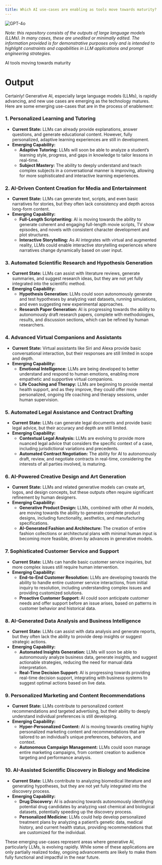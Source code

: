 ```yaml
---
title: Which AI use-cases are enabling as tools move towards maturity?
---
```

![GPT-4o](https://img.shields.io/badge/GPT--4o-3333FF?style=for-the-badge&logo=openai&logoColor=white)



*Note: this repository consists of the outputs of large language models (LLMs). In many cases, these are unedited or minimally edited. The information provided is for demonstrative purposes only and is intended to highlight constraints and capabilities in LLM applications and prompt engineering strategies.*


AI tools moving towards maturity

# Output

Certainly! Generative AI, especially large language models (LLMs), is rapidly advancing, and new use cases are emerging as the technology matures. Here are some emerging use-cases that are in the process of enablement:

### 1. **Personalized Learning and Tutoring**
   - **Current State:** LLMs can already provide explanations, answer questions, and generate educational content. However, fully personalized, adaptive learning experiences are still in development.
   - **Emerging Capability:**
     - **Adaptive Tutoring:** LLMs will soon be able to analyze a student’s learning style, progress, and gaps in knowledge to tailor lessons in real-time.
     - **Subject Mastery:** The ability to deeply understand and teach complex subjects in a conversational manner is improving, allowing for more sophisticated and interactive learning experiences.

### 2. **AI-Driven Content Creation for Media and Entertainment**
   - **Current State:** LLMs can generate text, scripts, and even basic narratives for stories, but they often lack consistency and depth across long-form content.
   - **Emerging Capability:**
     - **Full-Length Scriptwriting:** AI is moving towards the ability to generate coherent and engaging full-length movie scripts, TV show episodes, and novels with consistent character development and plot structures.
     - **Interactive Storytelling:** As AI integrates with virtual and augmented reality, LLMs could enable interactive storytelling experiences where narratives change dynamically based on user input.

### 3. **Automated Scientific Research and Hypothesis Generation**
   - **Current State:** LLMs can assist with literature reviews, generate summaries, and suggest research ideas, but they are not yet fully integrated into the scientific method.
   - **Emerging Capability:**
     - **Hypothesis Generation:** LLMs could soon autonomously generate and test hypotheses by analyzing vast datasets, running simulations, and even suggesting new experimental approaches.
     - **Research Paper Generation:** AI is progressing towards the ability to autonomously draft research papers, complete with methodologies, results, and discussion sections, which can be refined by human researchers.

### 4. **Advanced Virtual Companions and Assistants**
   - **Current State:** Virtual assistants like Siri and Alexa provide basic conversational interaction, but their responses are still limited in scope and depth.
   - **Emerging Capability:**
     - **Emotional Intelligence:** LLMs are being developed to better understand and respond to human emotions, enabling more empathetic and supportive virtual companions.
     - **Life Coaching and Therapy:** LLMs are beginning to provide mental health support, and as they improve, they could offer more personalized, ongoing life coaching and therapy sessions, under human supervision.

### 5. **Automated Legal Assistance and Contract Drafting**
   - **Current State:** LLMs can generate legal documents and provide basic legal advice, but their accuracy and depth are still limited.
   - **Emerging Capability:**
     - **Contextual Legal Analysis:** LLMs are evolving to provide more nuanced legal advice that considers the specific context of a case, including jurisdictional variations and precedents.
     - **Automated Contract Negotiation:** The ability for AI to autonomously draft, review, and negotiate contracts in real-time, considering the interests of all parties involved, is maturing.

### 6. **AI-Powered Creative Design and Art Generation**
   - **Current State:** LLMs and related generative models can create art, logos, and design concepts, but these outputs often require significant refinement by human designers.
   - **Emerging Capability:**
     - **Generative Product Design:** LLMs, combined with other AI models, are moving towards the ability to generate complete product designs, including functionality, aesthetics, and manufacturing specifications.
     - **AI-Generated Fashion and Architecture:** The creation of entire fashion collections or architectural plans with minimal human input is becoming more feasible, driven by advances in generative models.

### 7. **Sophisticated Customer Service and Support**
   - **Current State:** LLMs can handle basic customer service inquiries, but more complex issues still require human intervention.
   - **Emerging Capability:**
     - **End-to-End Customer Resolution:** LLMs are developing towards the ability to handle entire customer service interactions, from initial inquiry to resolution, including understanding complex issues and providing customized solutions.
     - **Proactive Customer Support:** AI could soon anticipate customer needs and offer support before an issue arises, based on patterns in customer behavior and historical data.

### 8. **AI-Generated Data Analysis and Business Intelligence**
   - **Current State:** LLMs can assist with data analysis and generate reports, but they often lack the ability to provide deep insights or suggest strategic actions.
   - **Emerging Capability:**
     - **Automated Insights Generation:** LLMs will soon be able to autonomously analyze business data, generate insights, and suggest actionable strategies, reducing the need for manual data interpretation.
     - **Real-Time Decision Support:** AI is progressing towards providing real-time decision support, integrating with business systems to suggest optimal actions based on live data.

### 9. **Personalized Marketing and Content Recommendations**
   - **Current State:** LLMs contribute to personalized content recommendations and targeted advertising, but their ability to deeply understand individual preferences is still developing.
   - **Emerging Capability:**
     - **Hyper-Personalized Content:** AI is moving towards creating highly personalized marketing content and recommendations that are tailored to an individual’s unique preferences, behaviors, and context.
     - **Autonomous Campaign Management:** LLMs could soon manage entire marketing campaigns, from content creation to audience targeting and performance analysis.

### 10. **AI-Assisted Scientific Discovery in Biology and Medicine**
   - **Current State:** LLMs contribute to analyzing biomedical literature and generating hypotheses, but they are not yet fully integrated into the discovery process.
   - **Emerging Capability:**
     - **Drug Discovery:** AI is advancing towards autonomously identifying potential drug candidates by analyzing vast chemical and biological datasets, potentially speeding up the discovery process.
     - **Personalized Medicine:** LLMs could help develop personalized treatment plans by analyzing a patient’s genetic data, medical history, and current health status, providing recommendations that are customized for the individual.

These emerging use-cases represent areas where generative AI, particularly LLMs, is evolving rapidly. While some of these applications are only partially realized today, ongoing advancements are likely to make them fully functional and impactful in the near future.